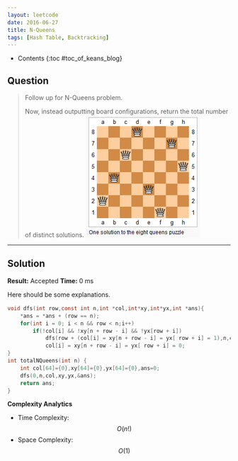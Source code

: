 ```yaml
---
layout: leetcode
date: 2016-06-27
title: N-Queens
tags: [Hash Table, Backtracking]
---
```


* Contents
{:toc #toc_of_keans_blog}

## Question

> Follow up for N-Queens problem.
>
>Now, instead outputting board configurations, return the total number of distinct solutions.
>![N Queens](/images/leetcode/51-n-queens.png)
>
>     

***

## Solution

**Result:** Accepted **Time:** 0 ms

Here should be some explanations.

```c
void dfs(int row,const int n,int *col,int*xy,int*yx,int *ans){
    *ans = *ans + (row == n);
    for(int i = 0; i < n && row < n;i++)
        if(!col[i] && !xy[n + row - i] && !yx[row + i])
            dfs(row + (col[i] = xy[n + row - i] = yx[ row + i] = 1),n,col,xy,yx,ans),
            col[i] = xy[n + row - i] = yx[ row + i] = 0;
}
int totalNQueens(int n) {
    int col[64]={0},xy[64]={0},yx[64]={0},ans=0;
    dfs(0,n,col,xy,yx,&ans);
    return ans;
}
```

**Complexity Analytics**

- Time Complexity: $$O(n!)$$
- Space Complexity: $$O(1)$$
